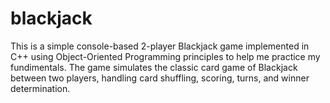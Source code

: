 # blackjack
This is a simple console-based 2-player Blackjack game implemented in C++ using Object-Oriented Programming principles to help me practice my fundimentals. The game simulates the classic card game of Blackjack between two players, handling card shuffling, scoring, turns, and winner determination.
